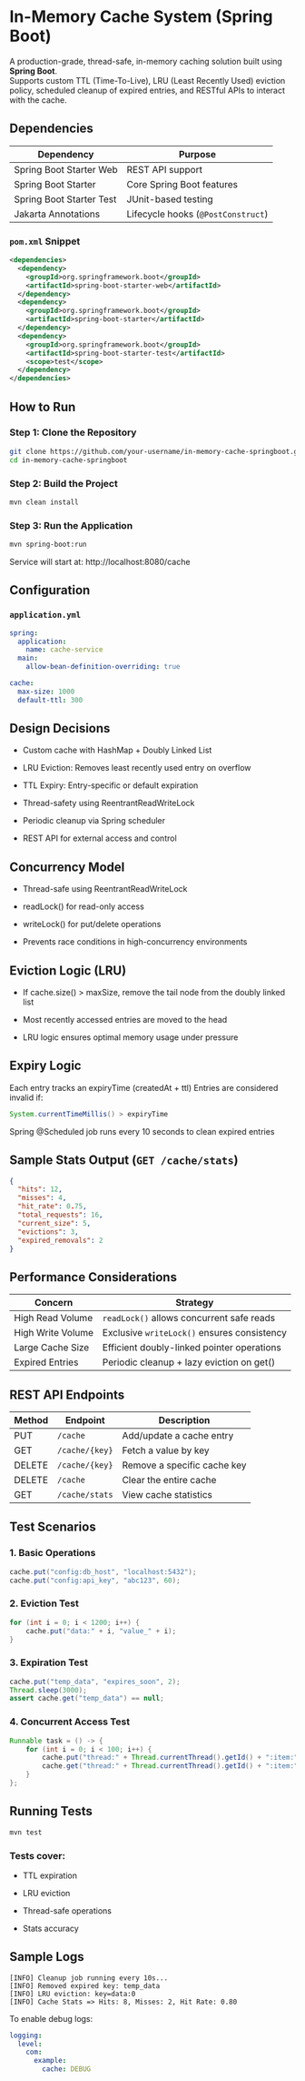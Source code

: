 # In-Memory Cache System (Spring Boot)

A production-grade, thread-safe, in-memory caching solution built using **Spring Boot**.  
Supports custom TTL (Time-To-Live), LRU (Least Recently Used) eviction policy, scheduled cleanup of expired entries, and RESTful APIs to interact with the cache.


## Dependencies

| Dependency              | Purpose                              |
|-------------------------|--------------------------------------|
| Spring Boot Starter Web | REST API support                     |
| Spring Boot Starter     | Core Spring Boot features            |
| Spring Boot Starter Test| JUnit-based testing                  |
| Jakarta Annotations     | Lifecycle hooks (`@PostConstruct`)  |

### `pom.xml` Snippet
```xml
<dependencies>
  <dependency>
    <groupId>org.springframework.boot</groupId>
    <artifactId>spring-boot-starter-web</artifactId>
  </dependency>
  <dependency>
    <groupId>org.springframework.boot</groupId>
    <artifactId>spring-boot-starter</artifactId>
  </dependency>
  <dependency>
    <groupId>org.springframework.boot</groupId>
    <artifactId>spring-boot-starter-test</artifactId>
    <scope>test</scope>
  </dependency>
</dependencies>
```


## How to Run

### Step 1: Clone the Repository
```bash
git clone https://github.com/your-username/in-memory-cache-springboot.git
cd in-memory-cache-springboot
```

### Step 2: Build the Project
```bash
mvn clean install
```

### Step 3: Run the Application
```bash
mvn spring-boot:run
```
Service will start at: http://localhost:8080/cache


## Configuration 

### `application.yml`
```yaml
spring:
  application:
    name: cache-service
  main:
    allow-bean-definition-overriding: true

cache:
  max-size: 1000
  default-ttl: 300
```


## Design Decisions

* Custom cache with HashMap + Doubly Linked List

* LRU Eviction: Removes least recently used entry on overflow

* TTL Expiry: Entry-specific or default expiration

* Thread-safety using ReentrantReadWriteLock

* Periodic cleanup via Spring scheduler

* REST API for external access and control

  
## Concurrency Model

* Thread-safe using ReentrantReadWriteLock

* readLock() for read-only access

* writeLock() for put/delete operations

* Prevents race conditions in high-concurrency environments

## Eviction Logic (LRU)

* If cache.size() > maxSize, remove the tail node from the doubly linked list

* Most recently accessed entries are moved to the head

* LRU logic ensures optimal memory usage under pressure


## Expiry Logic

Each entry tracks an expiryTime (createdAt + ttl)
Entries are considered invalid if:
```Java
System.currentTimeMillis() > expiryTime
```
Spring @Scheduled job runs every 10 seconds to clean expired entries


## Sample Stats Output (`GET /cache/stats`)

```JSON
{
  "hits": 12,
  "misses": 4,
  "hit_rate": 0.75,
  "total_requests": 16,
  "current_size": 5,
  "evictions": 3,
  "expired_removals": 2
}
```


## Performance Considerations

| Concern           | Strategy                                    |
| ----------------- | ------------------------------------------- |
| High Read Volume  | `readLock()` allows concurrent safe reads   |
| High Write Volume | Exclusive `writeLock()` ensures consistency |
| Large Cache Size  | Efficient doubly-linked pointer operations  |
| Expired Entries   | Periodic cleanup + lazy eviction on get()   |



## REST API Endpoints

| Method | Endpoint       | Description                 |
| ------ | -------------- | --------------------------- |
| PUT    | `/cache`       | Add/update a cache entry    |
| GET    | `/cache/{key}` | Fetch a value by key        |
| DELETE | `/cache/{key}` | Remove a specific cache key |
| DELETE | `/cache`       | Clear the entire cache      |
| GET    | `/cache/stats` | View cache statistics       |


## Test Scenarios

### 1. Basic Operations
```Java
cache.put("config:db_host", "localhost:5432");
cache.put("config:api_key", "abc123", 60);
```
### 2. Eviction Test
```Java
for (int i = 0; i < 1200; i++) {
    cache.put("data:" + i, "value_" + i);
}
```
### 3. Expiration Test
```Java
cache.put("temp_data", "expires_soon", 2);
Thread.sleep(3000);
assert cache.get("temp_data") == null;
```
### 4. Concurrent Access Test
```Java
Runnable task = () -> {
    for (int i = 0; i < 100; i++) {
        cache.put("thread:" + Thread.currentThread().getId() + ":item:" + i, "value");
        cache.get("thread:" + Thread.currentThread().getId() + ":item:" + (i / 2));
    }
};
```


## Running Tests
```bash
mvn test
```
### Tests cover:

* TTL expiration

* LRU eviction

* Thread-safe operations

* Stats accuracy


## Sample Logs
```text
[INFO] Cleanup job running every 10s...
[INFO] Removed expired key: temp_data
[INFO] LRU eviction: key=data:0
[INFO] Cache Stats => Hits: 8, Misses: 2, Hit Rate: 0.80
```
To enable debug logs:
```yaml
logging:
  level:
    com:
      example:
        cache: DEBUG
```

